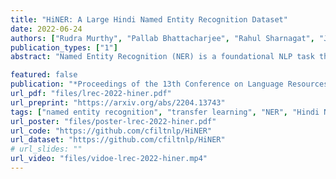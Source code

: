 ```yaml
---
title: "HiNER: A Large Hindi Named Entity Recognition Dataset"
date: 2022-06-24
authors: ["Rudra Murthy", "Pallab Bhattacharjee", "Rahul Sharnagat", "Jyotsana Khatri", "Diptesh Kanojia", "Pushpak Bhattacharyya"]
publication_types: ["1"]
abstract: "Named Entity Recognition (NER) is a foundational NLP task that aims to provide class labels like Person, Location, Organisation, Time, and Number to words in free text. Named Entities can also be multi-word expressions where the additional I-O-B annotation information helps label them during the NER annotation process. While English and European languages have considerable annotated data for the NER task, Indian languages lack on that front- both in terms of quantity and following annotation standards. This paper releases a significantly sized standard-abiding Hindi NER dataset containing 109,146 sentences and 2,220,856 tokens, annotated with 11 tags. We discuss the dataset statistics in all their essential detail and provide an in-depth analysis of the NER tag-set used with our data. The statistics of tag-set in our dataset show a healthy per-tag distribution, especially for prominent classes like Person, Location and Organisation. Since the proof of resource-effectiveness is in building models with the resource and testing the model on benchmark data and against the leader-board entries in shared tasks, we do the same with the aforesaid data. We use different language models to perform the sequence labelling task for NER and show the efficacy of our data by performing a comparative evaluation with models trained on another dataset available for the Hindi NER task. Our dataset helps achieve a weighted F1 score of 88.78 with all the tags and 92.22 when we collapse the tag-set, as discussed in the paper. To the best of our knowledge, no available dataset meets the standards of volume (amount) and variability (diversity), as far as Hindi NER is concerned. We fill this gap through this work, which we hope will significantly help NLP for Hindi. We release this dataset with our code and models for further research."

featured: false
publication: "*Proceedings of the 13th Conference on Language Resources and Evaluation (LREC 2022)*"
url_pdf: "files/lrec-2022-hiner.pdf"
url_preprint: "https://arxiv.org/abs/2204.13743"
tags: ["named entity recognition", "transfer learning", "NER", "Hindi NER", "dataset", "empirical", "evaluation"]
url_poster: "files/poster-lrec-2022-hiner.pdf"
url_code: "https://github.com/cfiltnlp/HiNER"
url_dataset: "https://github.com/cfiltnlp/HiNER"
# url_slides: ""
url_video: "files/vidoe-lrec-2022-hiner.mp4"
---
```


